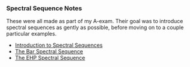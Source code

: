 

### Spectral Sequence Notes

These were all made as part of my A-exam. Their goal was to introduce spectral sequences as gently as possible, before moving on to a couple particular examples.

- [Introduction to Spectral Sequences](assets/notes/SpectralSequences.pdf)
- [The Bar Spectral Sequence](assets/notes/BarSpectralSequence.pdf)
- [The EHP Spectral Sequence](assets/notes/EHP-Sequence.pdf)